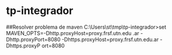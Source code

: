 # tp-integrador

##Resolver problema de maven
C:\Users\st\tmp\tp-integrador>set MAVEN_OPTS=-Dhttp.proxyHost=proxy.frsf.utn.edu
.ar -Dhttp.proxyPort=8080 -Dhttps.proxyHost=proxy.frsf.utn.edu.ar -Dhttps.proxyP
ort=8080

